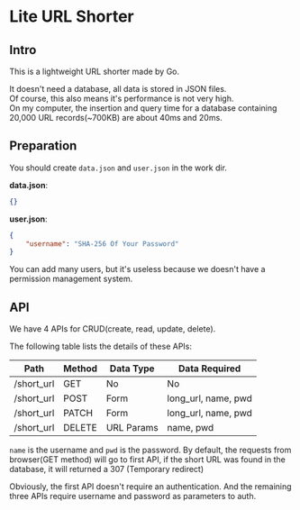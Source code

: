 # Lite URL Shorter

## Intro

This is a lightweight URL shorter made by Go.

It doesn't need a database, all data is stored in JSON files.  
Of course, this also means it's performance is not very high.  
On my computer, the insertion and query time for a database containing 20,000 URL records(~700KB) are about 40ms and 20ms.

## Preparation

You should create `data.json` and `user.json` in the work dir.

**data.json**:

```JSON
{}
```

**user.json**:

```JSON
{
    "username": "SHA-256 Of Your Password" 
}
```

You can add many users, but it's useless because we doesn't have a permission management system.

## API

We have 4 APIs for CRUD(create, read, update, delete).

The following table lists the details of these APIs:

| Path          | Method | Data Type  | Data Required |
| ------        | ------ |   ------   | ---- |
| /short_url   | GET     |     No     |  No  |
| /short_url   | POST    |    Form    |  long_url, name, pwd  |
| /short_url   | PATCH   |    Form    |  long_url, name, pwd  |
| /short_url   | DELETE  | URL Params |  name, pwd  |

`name` is the username and `pwd` is the password.
By default, the requests from browser(GET method) will go to first API, if the short URL was found in the database, it will returned a 307 (Temporary redirect)

Obviously, the first API doesn't require an authentication.
And the remaining three APIs require username and password as parameters to auth.
